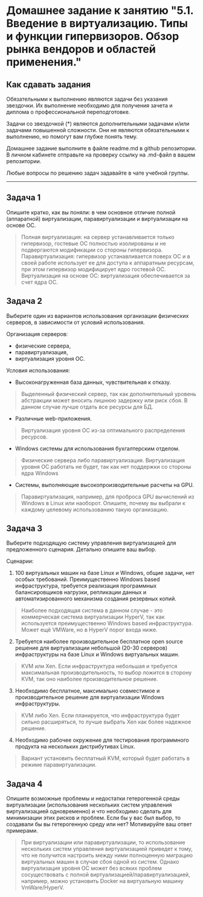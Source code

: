 
# Домашнее задание к занятию "5.1. Введение в виртуализацию. Типы и функции гипервизоров. Обзор рынка вендоров и областей применения."


## Как сдавать задания

Обязательными к выполнению являются задачи без указания звездочки. Их выполнение необходимо для получения зачета и диплома о профессиональной переподготовке.

Задачи со звездочкой (*) являются дополнительными задачами и/или задачами повышенной сложности. Они не являются обязательными к выполнению, но помогут вам глубже понять тему.

Домашнее задание выполните в файле readme.md в github репозитории. В личном кабинете отправьте на проверку ссылку на .md-файл в вашем репозитории.

Любые вопросы по решению задач задавайте в чате учебной группы.

---

## Задача 1

Опишите кратко, как вы поняли: в чем основное отличие полной (аппаратной) виртуализации, паравиртуализации и виртуализации на основе ОС.
> Полная виртуализация: на сервер устанавливается только гипервизор, гостевые ОС полностью изолированы и не подвергаются модификации со стороны гипервизора.
> Паравиртуализация: гипервизор устанавливается поверх ОС и в своей работе использует ее для доступа к аппаратным ресурсам, при этом гипервизор модифицирует ядро гостевой ОС.
> Виртуализация на основе ОС: виртуализация обеспечивается за счет ядра ОС.

## Задача 2
Выберите один из вариантов использования организации физических серверов, в зависимости от условий использования.

Организация серверов:
- физические сервера,
- паравиртуализация,
- виртуализация уровня ОС.

Условия использования:
- Высоконагруженная база данных, чувствительная к отказу.
> Выделенный физический сервер, так как дополнительный уровень абстракции может вносить лишнюю задержку или риск сбоя. В данном случае лучше отдать все ресурсы для БД.
- Различные web-приложения.
> Виртуализация уровня ОС из-за оптимального распределения ресурсов.
- Windows системы для использования бухгалтерским отделом.
> Физические сервера либо паравиртуализация. Виртуализация уровня ОС работать не будет, так как нет поддержки со стороны ядра Windows
- Системы, выполняющие высокопроизводительные расчеты на GPU.
> Паравиртуализация, например, для проброса GPU вычислений из Windows в Linux или наоборот.
Опишите, почему вы выбрали к каждому целевому использованию такую организацию.

## Задача 3

Выберите подходящую систему управления виртуализацией для предложенного сценария. Детально опишите ваш выбор.

Сценарии:

1. 100 виртуальных машин на базе Linux и Windows, общие задачи, нет особых требований. Преимущественно Windows based инфраструктура, требуется реализация программных балансировщиков нагрузки, репликации данных и автоматизированного механизма создания резервных копий.
> Наиболее подходящая система в данном случае - это коммерческая система виртуализации HyperV, так как используется преимущественно Windows based инфраструктура. Может ещё  VMWare, но в HyperV порог входа ниже.
2. Требуется наиболее производительное бесплатное open source решение для виртуализации небольшой (20-30 серверов) инфраструктуры на базе Linux и Windows виртуальных машин.
> KVM или Xen. Если инфраструктура небольшая и требуется максимальная производительность, то выбор ложится в сторону KVM, так оно наиболее производительное решение.
3. Необходимо бесплатное, максимально совместимое и производительное решение для виртуализации Windows инфраструктуры.
> KVM либо Xen. Если планируется, что инфраструктура будет сильно расширяться, то лучше выбрать Xen как более надежное решение.
4. Необходимо рабочее окружение для тестирования программного продукта на нескольких дистрибутивах Linux.
> Вариант установить бесплатный KVM, который будет работать в режиме паравиртуализации.

## Задача 4

Опишите возможные проблемы и недостатки гетерогенной среды виртуализации (использования нескольких систем управления виртуализацией одновременно) и что необходимо сделать для минимизации этих рисков и проблем. Если бы у вас был выбор, то создавали бы вы гетерогенную среду или нет? Мотивируйте ваш ответ примерами.
> При виртуализации или паравиртуализации, то использование нескольких систем управления виртуализацией приведет к тому, что не получится настроить между ними полноценную миграцию виртуальных машин в случае сбоя одной из систем. Однако виртуализация уровня ОС может без всяких проблем сосуществовать с полной виртуализацией/паравиртуализацией, например, можно установить Docker на виртуальную машину VmWare/HyperV.

